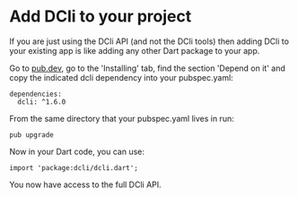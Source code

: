 # Add DCli to your project

If you are just using the DCli API \(and not the DCli tools\) then adding DCli to your existing app is like adding any other Dart package to your app.

Go to [pub.dev](https://pub.dev/packages/dcli/install), go to the 'Installing' tab, find the section 'Depend on it' and copy the indicated dcli dependency into your pubspec.yaml:

```text
dependencies:
  dcli: ^1.6.0
```

From the same directory that your pubspec.yaml lives in run:

```text
pub upgrade
```

Now in your Dart code, you can use:

```text
import 'package:dcli/dcli.dart';
```

You now have access to the full DCli API.

